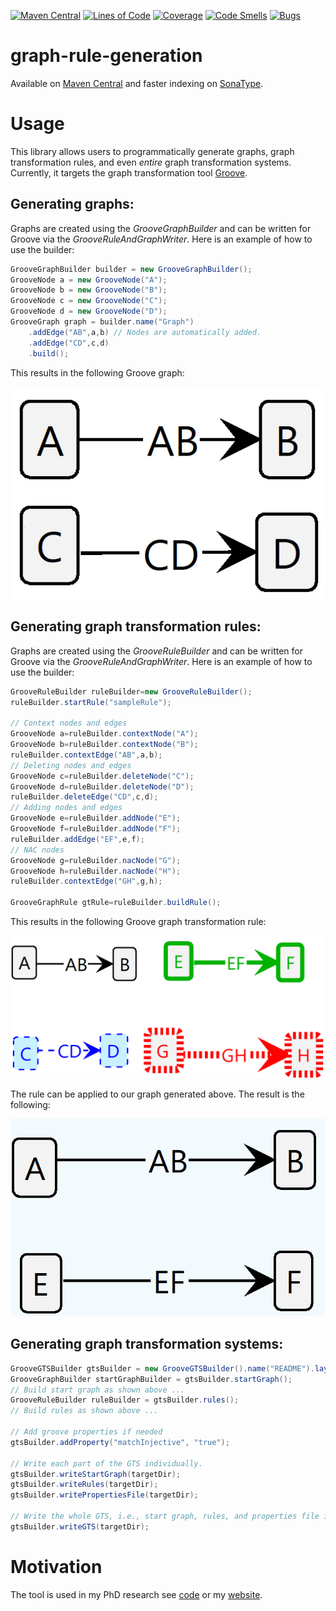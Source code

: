 [![Maven Central](https://maven-badges.herokuapp.com/maven-central/io.github.timKraeuter/graph-rule-generation/badge.svg)](https://mvnrepository.com/artifact/io.github.timKraeuter/graph-rule-generation)
[![Lines of Code](https://sonarcloud.io/api/project_badges/measure?project=timKraeuter_graph-rule-generation&metric=ncloc)](https://sonarcloud.io/summary/new_code?id=timKraeuter_graph-rule-generation)
[![Coverage](https://sonarcloud.io/api/project_badges/measure?project=timKraeuter_graph-rule-generation&metric=coverage)](https://sonarcloud.io/summary/new_code?id=timKraeuter_graph-rule-generation)
[![Code Smells](https://sonarcloud.io/api/project_badges/measure?project=timKraeuter_graph-rule-generation&metric=code_smells)](https://sonarcloud.io/summary/new_code?id=timKraeuter_graph-rule-generation)
[![Bugs](https://sonarcloud.io/api/project_badges/measure?project=timKraeuter_graph-rule-generation&metric=bugs)](https://sonarcloud.io/summary/new_code?id=timKraeuter_graph-rule-generation)

# graph-rule-generation

Available
on [Maven Central](https://mvnrepository.com/artifact/io.github.timKraeuter/graph-rule-generation)
and faster indexing
on [SonaType](https://central.sonatype.com/artifact/io.github.timKraeuter/graph-rule-generation).

# Usage

This library allows users to programmatically generate graphs, graph transformation rules, and even
_entire_ graph transformation systems. Currently, it targets the graph transformation
tool [Groove](https://groove.ewi.utwente.nl/).

## Generating graphs:

Graphs are created using the _GrooveGraphBuilder_ and can be written for Groove via the
_GrooveRuleAndGraphWriter_.
Here is an example of how to use the builder:

```java
GrooveGraphBuilder builder = new GrooveGraphBuilder();
GrooveNode a = new GrooveNode("A");
GrooveNode b = new GrooveNode("B");
GrooveNode c = new GrooveNode("C");
GrooveNode d = new GrooveNode("D");
GrooveGraph graph = builder.name("Graph")
    .addEdge("AB",a,b) // Nodes are automatically added.
    .addEdge("CD",c,d)
    .build();
```

This results in the following Groove graph:

![Generated Groove Graph](./documentation/graph.png)

## Generating graph transformation rules:

Graphs are created using the _GrooveRuleBuilder_ and can be written for Groove via the
_GrooveRuleAndGraphWriter_.
Here is an example of how to use the builder:

```java
GrooveRuleBuilder ruleBuilder=new GrooveRuleBuilder();
ruleBuilder.startRule("sampleRule");

// Context nodes and edges
GrooveNode a=ruleBuilder.contextNode("A");
GrooveNode b=ruleBuilder.contextNode("B");
ruleBuilder.contextEdge("AB",a,b);
// Deleting nodes and edges
GrooveNode c=ruleBuilder.deleteNode("C");
GrooveNode d=ruleBuilder.deleteNode("D");
ruleBuilder.deleteEdge("CD",c,d);
// Adding nodes and edges
GrooveNode e=ruleBuilder.addNode("E");
GrooveNode f=ruleBuilder.addNode("F");
ruleBuilder.addEdge("EF",e,f);
// NAC nodes
GrooveNode g=ruleBuilder.nacNode("G");
GrooveNode h=ruleBuilder.nacNode("H");
ruleBuilder.contextEdge("GH",g,h);

GrooveGraphRule gtRule=ruleBuilder.buildRule();
```

This results in the following Groove graph transformation rule:

![Generated Groove GT-Rule](./documentation/rule.png)

The rule can be applied to our graph generated above. The result is the following:

![Result rule](./documentation/result.png)

## Generating graph transformation systems:

```java
GrooveGTSBuilder gtsBuilder = new GrooveGTSBuilder().name("README").layout(true);
GrooveGraphBuilder startGraphBuilder = gtsBuilder.startGraph();
// Build start graph as shown above ...
GrooveRuleBuilder ruleBuilder = gtsBuilder.rules();
// Build rules as shown above ...

// Add groove properties if needed
gtsBuilder.addProperty("matchInjective", "true");

// Write each part of the GTS individually.    
gtsBuilder.writeStartGraph(targetDir);
gtsBuilder.writeRules(targetDir);
gtsBuilder.writePropertiesFile(targetDir);
    
// Write the whole GTS, i.e., start graph, rules, and properties file into a new dir. 
gtsBuilder.writeGTS(targetDir);
```

# Motivation

The tool is used in my PhD research
see [code](https://github.com/timKraeuter/Rewrite_Rule_Generation) or
my [website](https://timkraeuter.com/about/).
